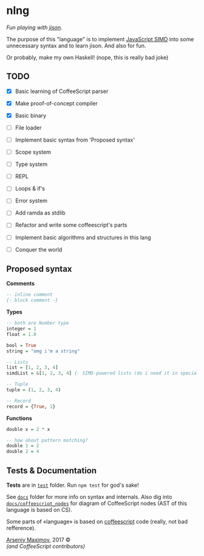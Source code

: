 # nlng

*Fun playing with [jison](http://jison.org/).*

The purpose of this "language" is to implement [JavaScript SIMD](https://developer.mozilla.org/en-US/docs/Web/JavaScript/Reference/Global_Objects/SIMD) into some unnecessary syntax and to learn jison. And also for fun.

Or probably, make my own Haskell! (nope, this is really bad joke)

## TODO
- [x] Basic learning of CoffeeScript parser
- [x] Make proof-of-concept compiler
- [x] Basic binary
- [ ] File loader
- [ ] Implement basic syntax from 'Proposed syntax'
- [ ] Scope system
- [ ] Type system
- [ ] REPL
- [ ] Loops & if's
- [ ] Error system

- [ ] Add ramda as stdlib
- [ ] Refactor and write some coffeescript's parts
- [ ] Implement basic algorithms and structures in this lang
- [ ] Conquer the world

## Proposed syntax
**Comments**
```haskell
-- inline comment
{- block comment -}
```
**Types**
```haskell
-- both are Number type
integer = 1
float = 1.0

bool = True
string = "omg i'm a string"

-- Lists
list = [1, 2, 3, 4]
simdList = &[1, 2, 3, 4] {- SIMD-powered lists (do i need it in special syntax?) -}

-- Tuple
tuple = (1, 2, 3, 4)

-- Record
record = {True, 1}
```
**Functions**
```haskell
double x = 2 * x

-- how about pattern matching?
double 1 = 2
double 2 = 4
```

## Tests & Documentation

**Tests** are in [`test`](https://github.com/notarseniy/nlng/blob/master/test) folder. Run `npm test` for god's sake!


See [`docs`](https://github.com/notarseniy/nlng/tree/master/docs) folder for more info on syntax and internals. Also dig into [`docs/coffeescript_nodes`](https://github.com/notarseniy/nlng/blob/master/docs/coffeescript_nodes.svg) for diagram of CoffeeScript nodes (AST of this language is based on CS).

Some parts of «language» is based on [coffeescript](https://github.com/jashkenas/coffeescript) code (really, not bad refference).

[Arseniy Maximov](http://notarseniy.ru), 2017 ©<br>
*(and CoffeeScript contributors)*
